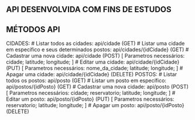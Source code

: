## API DESENVOLVIDA COM FINS DE ESTUDOS

## MÉTODOS API

CIDADES:
    # Listar todos as cidades: api/cidade (GET)
    # Listar uma cidade em específico e seus determinados postos: api/cidades/{idCidade} (GET)
    # Cadastrar uma nova cidade: api/cidade (POST) [
        Parametros necessários:
        cidade;
        latitude;
        longitude;
    ]
    # Editar uma cidade: api/cidade/{idCidade} (PUT) [
        Parametros necessários:
        nome_da_cidade;
        latitude;
        longitude;
    ]
    # Apagar uma cidade: api/cidade/{idCidade} (DELETE)
POSTOS:
    # Listar todos os postos: api/posto (GET)
    # Listar um posto em específico: api/postos/{idPosto} (GET)
    # Cadastrar uma nova cidade: api/posto (POST) [
        Parametros necessários:
        cidade;
        reservatorio;
        latitude;
        longitude;
    ]
    # Editar um posto: api/posto/{idPosto} (PUT) [
        Parametros necessários:
        reservatorio;
        latitude;
        longitude;
    ]
    # Apagar um posto: api/posto/{idPosto} (DELETE)